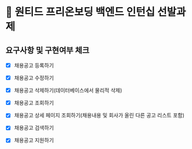 # 📝 원티드 프리온보딩 백엔드 인턴십 선발과제



## 요구사항 및 구현여부 체크

* [x]  채용공고 등록하기
* [x]  채용공고 수정하기
* [x]  채용공고 삭제하기(데이터베이스에서 물리적 삭제)
* [x]  채용공고 조회하기
* [x]  채용공고 상세 페이지 조회하기(채용내용 및 회사가 올린 다른 공고 리스트 포함)
* [x]  채용공고 검색하기
* [x]  채용공고 지원하기



